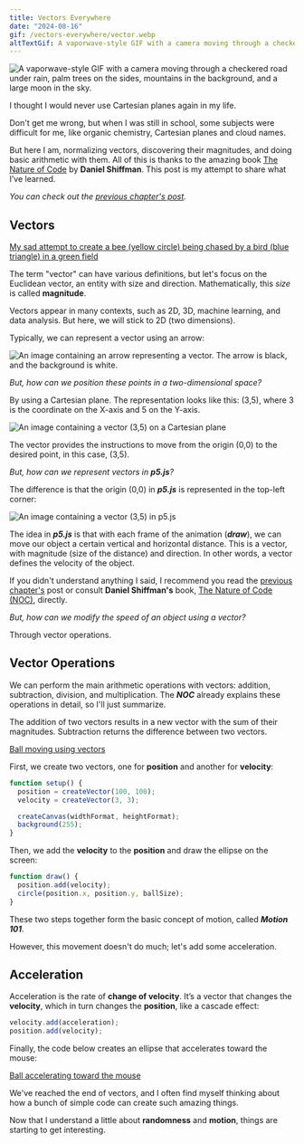 ```yaml
---
title: Vectors Everywhere
date: "2024-08-16"
gif: /vectors-everywhere/vector.webp
altTextGif: A vaporwave-style GIF with a camera moving through a checkered road under rain, palm trees on the sides, mountains in the background, and a large moon in the sky.
---
```


![A vaporwave-style GIF with a camera moving through a checkered road under rain, palm trees on the sides, mountains in the background, and a large moon in the sky.](/vectors-everywhere/vector.webp)

I thought I would never use Cartesian planes again in my life.

Don't get me wrong, but when I was still in school, some subjects were difficult for me, like organic chemistry, Cartesian planes and cloud names.

But here I am, normalizing vectors, discovering their magnitudes, and doing basic arithmetic with them. All of this is thanks to the amazing book [The Nature of Code](https://natureofcode.com/vectors/) by **Daniel Shiffman**. This post is my attempt to share what I’ve learned.

_You can check out the [previous chapter's post](/blog/en/a-random-walker)._

## Vectors

[My sad attempt to create a bee (yellow circle) being chased by a bird (blue triangle) in a green field](https://editor.p5js.org/jhocore/full/g7rDGS_wN)

The term "vector" can have various definitions, but let's focus on the Euclidean vector, an entity with size and direction. Mathematically, this _size_ is called **magnitude**.

Vectors appear in many contexts, such as 2D, 3D, machine learning, and data analysis. But here, we will stick to 2D (two dimensions).

Typically, we can represent a vector using an arrow:

![An image containing an arrow representing a vector. The arrow is black, and the background is white.](/vectors-everywhere/vectorEuclid.png)

_But, how can we position these points in a two-dimensional space?_

By using a Cartesian plane. The representation looks like this: (3,5), where 3 is the coordinate on the X-axis and 5 on the Y-axis.

![An image containing a vector (3,5) on a Cartesian plane](/vectors-everywhere/vectorCartesian.png)

The vector provides the instructions to move from the origin (0,0) to the desired point, in this case, (3,5).

_But, how can we represent vectors in **p5.js**?_

The difference is that the origin (0,0) in **_p5.js_** is represented in the top-left corner:

![An image containing a vector (3,5) in p5.js](/vectors-everywhere/vectorP5.png)

The idea in **_p5.js_** is that with each frame of the animation (**_draw_**), we can move our object a certain vertical and horizontal distance. This is a vector, with magnitude (size of the distance) and direction. In other words, a vector defines the velocity of the object.

If you didn't understand anything I said, I recommend you read the [previous chapter's](/blog/en/a-random-walker) post or consult **Daniel Shiffman's** book, [The Nature of Code (NOC)](https://natureofcode.com/), directly.

_But, how can we modify the speed of an object using a vector?_

Through vector operations.

## Vector Operations

We can perform the main arithmetic operations with vectors: addition, subtraction, division, and multiplication. The **_NOC_** already explains these operations in detail, so I'll just summarize.

The addition of two vectors results in a new vector with the sum of their magnitudes. Subtraction returns the difference between two vectors.

[Ball moving using vectors](https://editor.p5js.org/jhocore/full/gn-p7IYIT)

First, we create two vectors, one for **position** and another for **velocity**:

```js
function setup() {
  position = createVector(100, 100);
  velocity = createVector(3, 3);

  createCanvas(widthFormat, heightFormat);
  background(255);
}
```

Then, we add the **velocity** to the **position** and draw the ellipse on the screen:

```js
function draw() {
  position.add(velocity);
  circle(position.x, position.y, ballSize);
}
```

These two steps together form the basic concept of motion, called **_Motion 101_**.

However, this movement doesn't do much; let's add some acceleration.

## Acceleration

Acceleration is the rate of **change of velocity**. It’s a vector that changes the **velocity**, which in turn changes the **position**, like a cascade effect:

```js
velocity.add(acceleration);
position.add(velocity);
```

Finally, the code below creates an ellipse that accelerates toward the mouse:

[Ball accelerating toward the mouse](https://editor.p5js.org/jhocore/full/KZEsoXh4-)

We've reached the end of vectors, and I often find myself thinking about how a bunch of simple code can create such amazing things.

Now that I understand a little about **randomness** and **motion**, things are starting to get interesting.
